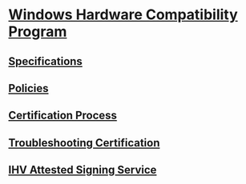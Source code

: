 # [Windows Hardware Compatibility Program](index.md)

## [Specifications](specifications.md)
## [Policies](policies.md)
## [Certification Process](certification-process.md)
## [Troubleshooting Certification](troubleshooting-certification.md)
## [IHV Attested Signing Service](ihv-attested-signing-service.md)
